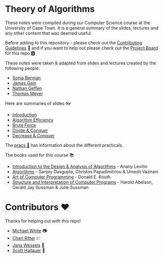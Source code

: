# Theory of Algorithms
These notes were compiled during our Computer Science course at the University of Cape Town. It is a general summary of the slides, lectures and any other content that was deemed useful.

Before adding to this repository - please check out the [Contributing Guidelines](Contributing.md) 📐 and if you want to help out please check out the [Project Board](https://github.com/AngusTheMack/TOA/projects/1) for this repo 🅱️

These notes were taken & adapted from slides and lectures created by the following people:
* [Sonia Berman](http://www.hpi.cs.uct.ac.za/sonia)
* [James Gain](https://people.cs.uct.ac.za/~jgain/)
* [Nathan Geffen](https://www.researchgate.net/profile/Nathan_Geffen)
* [Thomas Meyer](http://www.cair.za.net/people/tommie-meyer)

Here are summaries of slides :eyeglasses:
* [Introduction](TOA1.md)
* [Algorithm Efficiency](TOA2.md)
* [Brute Force](TOA3.md)
* [Divide & Conquer](TOA4.md)
* [Decrease & Conquer](TOA5.md)

The [pracs 📁](pracs) has information about the different practicals.

The books used for this course :books:
* [Introduction to the Design & Analysis of Algorithms](http://www.vgloop.com/f-/1394454921-126688.pdf) - Anany Levitin
* [Algorithms](http://algorithmics.lsi.upc.edu/docs/Dasgupta-Papadimitriou-Vazirani.pdf) - Sanjoy Dasgupta, Christos Papadimitriou & Umesh Vazirani
* [Art of Computer Programming](http://broiler.astrometry.net/~kilian/The_Art_of_Computer_Programming%20-%20Vol%201.pdf) - Donald E. Knuth
* [Structure and Interpretation of Computer Programs](https://web.mit.edu/alexmv/6.037/sicp.pdf) - Harold Abelson, Gerald Jay Sussman & Julie Sussman

# Contributors ❤️
Thanks for helping out with this repo!
* [Michael White](https://github.com/MikeJamesWhite) 📷
* [Charl Ritter](https://github.com/CharlRitter) 💹
* [Jana Wessels](https://github.com/Jana-Wessels) 💯
* [Scott Hallauer](https://github.com/scotthallauer) 🛴
